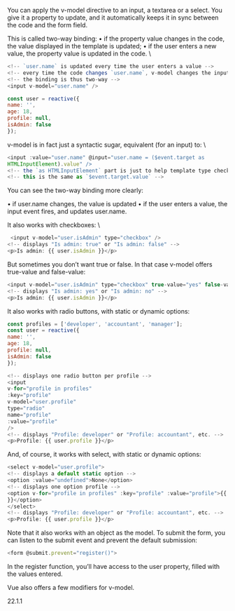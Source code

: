 You can apply the v-model directive to an input, a textarea or a select. You give it a property to
update, and it automatically keeps it in sync between the code and the form field.

This is called two-way binding:
• if the property value changes in the code, the value displayed in the template is updated;
• if the user enters a new value, the property value is updated in the code.
\
```js
<!-- `user.name` is updated every time the user enters a value -->
<!-- every time the code changes `user.name`, v-model changes the input value -->
<!-- the binding is thus two-way -->
<input v-model="user.name" />
```

```js
const user = reactive({
name: '',
age: 18,
profile: null,
isAdmin: false
});
```

v-model is in fact just a syntactic sugar, equivalent (for an input) to:
\
```js
<input :value="user.name" @input="user.name = ($event.target as
HTMLInputElement).value" />
<!-- the `as HTMLInputElement` part is just to help template type checking tools -->
<!-- this is the same as `$event.target.value` -->
```


You can see the two-way binding more clearly:

• if user.name changes, the value is updated
• if the user enters a value, the input event fires, and updates user.name.

It also works with checkboxes:
\
```js
 <input v-model="user.isAdmin" type="checkbox" />
<!-- displays "Is admin: true" or "Is admin: false" -->
<p>Is admin: {{ user.isAdmin }}</p>
```

But sometimes you don’t want true or false. In that case v-model offers true-value and false-value:

```js
<input v-model="user.isAdmin" type="checkbox" true-value="yes" false-value="no" />
<!-- displays "Is admin: yes" or "Is admin: no" -->
<p>Is admin: {{ user.isAdmin }}</p>
```

It also works with radio buttons, with static or dynamic options:

```js
const profiles = ['developer', 'accountant', 'manager'];
const user = reactive({
name: '',
age: 18,
profile: null,
isAdmin: false
});
```

```js
<!-- displays one radio button per profile -->
<input
v-for="profile in profiles"
:key="profile"
v-model="user.profile"
type="radio"
name="profile"
:value="profile"
/>
<!-- displays "Profile: developer" or "Profile: accountant", etc. -->
<p>Profile: {{ user.profile }}</p>
```

And, of course, it works with select, with static or dynamic options:

```js
<select v-model="user.profile">
<!-- displays a default static option -->
<option :value="undefined">None</option>
<!-- displays one option profile -->
<option v-for="profile in profiles" :key="profile" :value="profile">{{ profile
}}</option>
</select>
<!-- displays "Profile: developer" or "Profile: accountant", etc. -->
<p>Profile: {{ user.profile }}</p>
```

Note that it also works with an object as the model.
To submit the form, you can listen to the submit event and prevent the default submission:

```js
<form @submit.prevent="register()">
```

In the register function, you’ll have access to the user property, filled with the values entered.

Vue also offers a few modifiers for v-model.

22.1.1

